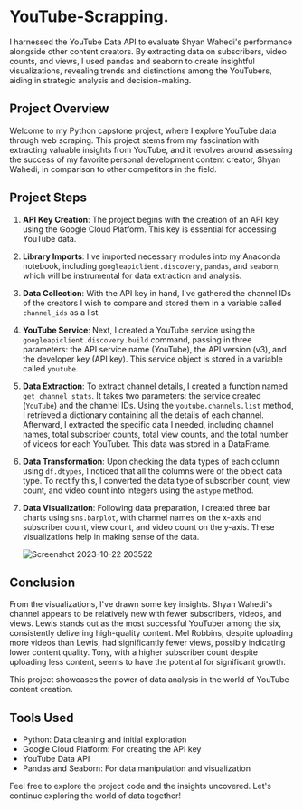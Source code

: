 # YouTube-Scrapping.
 I harnessed the YouTube Data API to evaluate Shyan Wahedi's performance alongside other content creators. By extracting data on subscribers, video counts, and views, I used pandas and seaborn to create insightful visualizations, revealing trends and distinctions among the YouTubers, aiding in strategic analysis and decision-making.
## Project Overview

Welcome to my Python capstone project, where I explore YouTube data through web scraping. This project stems from my fascination with extracting valuable insights from YouTube, and it revolves around assessing the success of my favorite personal development content creator, Shyan Wahedi, in comparison to other competitors in the field.

## Project Steps

1. **API Key Creation**: The project begins with the creation of an API key using the Google Cloud Platform. This key is essential for accessing YouTube data.

2. **Library Imports**: I've imported necessary modules into my Anaconda notebook, including `googleapiclient.discovery`, `pandas`, and `seaborn`, which will be instrumental for data extraction and analysis.

3. **Data Collection**: With the API key in hand, I've gathered the channel IDs of the creators I wish to compare and stored them in a variable called `channel_ids` as a list.

4. **YouTube Service**: Next, I created a YouTube service using the `googleapiclient.discovery.build` command, passing in three parameters: the API service name (YouTube), the API version (v3), and the developer key (API key). This service object is stored in a variable called `youtube`.

5. **Data Extraction**: To extract channel details, I created a function named `get_channel_stats`. It takes two parameters: the service created (`YouTube`) and the channel IDs. Using the `youtube.channels.list` method, I retrieved a dictionary containing all the details of each channel. Afterward, I extracted the specific data I needed, including channel names, total subscriber counts, total view counts, and the total number of videos for each YouTuber. This data was stored in a DataFrame.

6. **Data Transformation**: Upon checking the data types of each column using `df.dtypes`, I noticed that all the columns were of the object data type. To rectify this, I converted the data type of subscriber count, view count, and video count into integers using the `astype` method.

7. **Data Visualization**: Following data preparation, I created three bar charts using `sns.barplot`, with channel names on the x-axis and subscriber count, view count, and video count on the y-axis. These visualizations help in making sense of the data.

   ![Screenshot 2023-10-22 203522](https://github.com/RashidEriyakalam/YouTube-Scrapping./assets/142217254/d75e079d-c8b9-4f92-8122-348b2b0b960c)

## Conclusion

From the visualizations, I've drawn some key insights. Shyan Wahedi's channel appears to be relatively new with fewer subscribers, videos, and views. Lewis stands out as the most successful YouTuber among the six, consistently delivering high-quality content. Mel Robbins, despite uploading more videos than Lewis, had significantly fewer views, possibly indicating lower content quality. Tony, with a higher subscriber count despite uploading less content, seems to have the potential for significant growth.

This project showcases the power of data analysis in the world of YouTube content creation.

## Tools Used

- Python: Data cleaning and initial exploration
- Google Cloud Platform: For creating the API key
- YouTube Data API
- Pandas and Seaborn: For data manipulation and visualization

Feel free to explore the project code and the insights uncovered. Let's continue exploring the world of data together!



